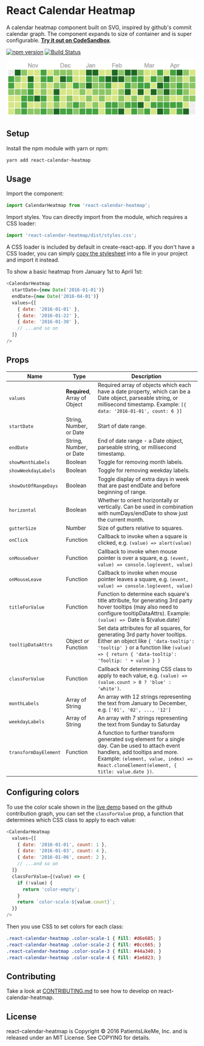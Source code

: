 # React Calendar Heatmap

A calendar heatmap component built on SVG, inspired by github's commit calendar graph. The component expands to size of container and is super configurable. [**Try it out on CodeSandbox**](https://codesandbox.io/s/73mk9wlyx).

[![npm version](https://badge.fury.io/js/react-calendar-heatmap.svg)](https://badge.fury.io/js/react-calendar-heatmap)
[![Build Status](https://travis-ci.org/patientslikeme/react-calendar-heatmap.svg?branch=master)](https://travis-ci.org/patientslikeme/react-calendar-heatmap)

[![react-calendar-heatmap screenshot](/demo/public/react-calendar-heatmap.png?raw=true)](http://patientslikeme.github.io/react-calendar-heatmap/)

## Setup

Install the npm module with yarn or npm:

```bash
yarn add react-calendar-heatmap
```

## Usage

Import the component:

```javascript
import CalendarHeatmap from 'react-calendar-heatmap';
```

Import styles. You can directly import from the module, which requires a CSS loader:

```javascript
import 'react-calendar-heatmap/dist/styles.css';
```

A CSS loader is included by default in create-react-app. If you don't have a CSS loader, you can simply [copy the stylesheet](src/styles.css) into a file in your project and import it instead.

To show a basic heatmap from January 1st to April 1st:

```javascript
<CalendarHeatmap
  startDate={new Date('2016-01-01')}
  endDate={new Date('2016-04-01')}
  values={[
    { date: '2016-01-01' },
    { date: '2016-01-22' },
    { date: '2016-01-30' },
    // ...and so on
  ]}
/>
```

## Props

| Name | Type | Description |
| ---- | ---- | ----------- |
| `values` | **Required**, Array of Object | Required array of objects which each have a date property, which can be a Date object, parseable string, or millisecond timestamp. Example: `[{ data: '2016-01-01', count: 6 }]` |
| `startDate` | String, Number, or Date | Start of date range. |
| `endDate` | String, Number, or Date | End of date range - a Date object, parseable string, or millisecond timestamp. |
| `showMonthLabels` | Boolean | Toggle for removing month labels. |
| `showWeekdayLabels` | Boolean | Toggle for removing weekday labels. |
| `showOutOfRangeDays` | Boolean | Toggle display of extra days in week that are past endDate and before beginning of range. |
| `horizontal` | Boolean | Whether to orient horizontally or vertically. Can be used in combination with numDays/endDate to show just the current month. |
| `gutterSize` | Number | Size of gutters relative to squares. |
| `onClick` | Function | Callback to invoke when a square is clicked, e.g. `(value) => alert(value)` |
| `onMouseOver` | Function | Callback to invoke when mouse pointer is over a square, e.g. `(event, value) => console.log(event, value)` |
| `onMouseLeave` | Function | Callback to invoke when mouse pointer leaves a square, e.g. `(event, value) => console.log(event, value)` |
| `titleForValue` | Function | Function to determine each square's title attribute, for generating 3rd party hover tooltips (may also need to configure tooltipDataAttrs). Example: `(value) => `Date is ${value.date}` |
| `tooltipDataAttrs` | Object or Function | Set data attributes for all squares, for generating 3rd party hover tooltips. Either an object like `{ 'data-tooltip': 'tooltip' }` or a function like `(value) => { return { 'data-tooltip': 'Tooltip: ' + value } }` |
| `classForValue` | Function | Callback for determining CSS class to apply to each value, e.g. `(value) => (value.count > 0 ? 'blue' : 'white')`. |
| `monthLabels` | Array of String | An array with 12 strings representing the text from January to December, e.g. `['01', '02', ..., '12']` |
| `weekdayLabels` | Array of String | An array with 7 strings representing the text from Sunday to Saturday |
| `transformDayElement` | Function | A function to further transform generated svg element for a single day. Can be used to attach event handlers, add tooltips and more. Example: `(element, value, index) => React.cloneElement(element, { title: value.date })`. |


## Configuring colors

To use the color scale shown in the [live demo](http://patientslikeme.github.io/react-calendar-heatmap/) based on the github contribution graph, you can set the `classForValue` prop, a function that determines which CSS class to apply to each value:

```javascript
<CalendarHeatmap
  values={[
    { date: '2016-01-01', count: 1 },
    { date: '2016-01-03', count: 4 },
    { date: '2016-01-06', count: 2 },
    // ...and so on
  ]}
  classForValue={(value) => {
    if (!value) {
      return 'color-empty';
    }
    return `color-scale-${value.count}`;
  }}
/>
```

Then you use CSS to set colors for each class:

```css
.react-calendar-heatmap .color-scale-1 { fill: #d6e685; }
.react-calendar-heatmap .color-scale-2 { fill: #8cc665; }
.react-calendar-heatmap .color-scale-3 { fill: #44a340; }
.react-calendar-heatmap .color-scale-4 { fill: #1e6823; }
```

## Contributing

Take a look at [CONTRIBUTING.md](/CONTRIBUTING.md) to see how to develop on react-calendar-heatmap.

## License

react-calendar-heatmap is Copyright &copy; 2016 PatientsLikeMe, Inc. and is released under an MIT License.  See COPYING for details.
